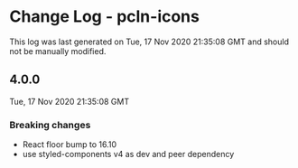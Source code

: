 # Change Log - pcln-icons

This log was last generated on Tue, 17 Nov 2020 21:35:08 GMT and should not be manually modified.

## 4.0.0
Tue, 17 Nov 2020 21:35:08 GMT

### Breaking changes

- React floor bump to 16.10
- use styled-components v4 as dev and peer dependency

